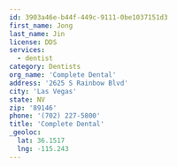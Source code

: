 ```yaml
---
id: 3903a46e-b44f-449c-9111-0be1037151d3
first_name: Jong
last_name: Jin
license: DDS
services:
  - dentist
category: Dentists
org_name: 'Complete Dental'
address: '2625 S Rainbow Blvd'
city: 'Las Vegas'
state: NV
zip: '89146'
phone: '(702) 227-5800'
title: 'Complete Dental'
_geoloc:
  lat: 36.1517
  lng: -115.243
---
```

